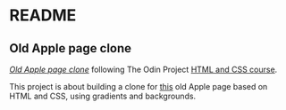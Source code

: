 # README

## Old Apple page clone

[*Old Apple page clone*](https://www.theodinproject.com/lessons/building-with-backgrounds-and-gradients)
following The Odin Project [HTML and CSS course](https://www.theodinproject.com/courses/html5-and-css3).

This project is about building a clone for [this](https://web.archive.org/web/20140301004610/http://www.apple.com/) old Apple page based on HTML and CSS, using gradients and backgrounds. 